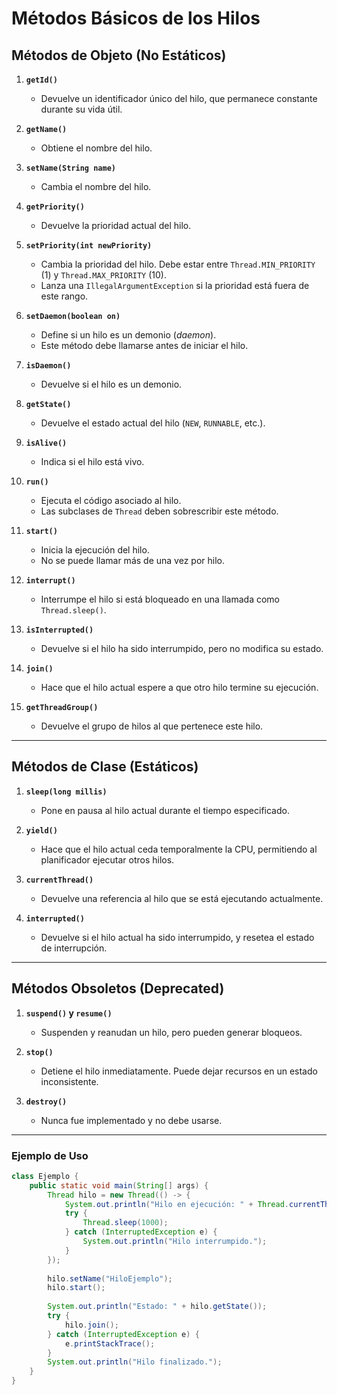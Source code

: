 # Métodos Básicos de los Hilos

## Métodos de Objeto (No Estáticos)
1. **`getId()`**
   - Devuelve un identificador único del hilo, que permanece constante durante su vida útil.

2. **`getName()`**
   - Obtiene el nombre del hilo.

3. **`setName(String name)`**
   - Cambia el nombre del hilo.

4. **`getPriority()`**
   - Devuelve la prioridad actual del hilo.

5. **`setPriority(int newPriority)`**
   - Cambia la prioridad del hilo. Debe estar entre `Thread.MIN_PRIORITY` (1) y `Thread.MAX_PRIORITY` (10).
   - Lanza una `IllegalArgumentException` si la prioridad está fuera de este rango.

6. **`setDaemon(boolean on)`**
   - Define si un hilo es un demonio (*daemon*).
   - Este método debe llamarse antes de iniciar el hilo.

7. **`isDaemon()`**
   - Devuelve si el hilo es un demonio.

8. **`getState()`**
   - Devuelve el estado actual del hilo (`NEW`, `RUNNABLE`, etc.).

9. **`isAlive()`**
   - Indica si el hilo está vivo.

10. **`run()`**
    - Ejecuta el código asociado al hilo.
    - Las subclases de `Thread` deben sobrescribir este método.

11. **`start()`**
    - Inicia la ejecución del hilo.
    - No se puede llamar más de una vez por hilo.

12. **`interrupt()`**
    - Interrumpe el hilo si está bloqueado en una llamada como `Thread.sleep()`.

13. **`isInterrupted()`**
    - Devuelve si el hilo ha sido interrumpido, pero no modifica su estado.

14. **`join()`**
    - Hace que el hilo actual espere a que otro hilo termine su ejecución.

15. **`getThreadGroup()`**
    - Devuelve el grupo de hilos al que pertenece este hilo.

---

## Métodos de Clase (Estáticos)
1. **`sleep(long millis)`**
   - Pone en pausa al hilo actual durante el tiempo especificado.

2. **`yield()`**
   - Hace que el hilo actual ceda temporalmente la CPU, permitiendo al planificador ejecutar otros hilos.

3. **`currentThread()`**
   - Devuelve una referencia al hilo que se está ejecutando actualmente.

4. **`interrupted()`**
   - Devuelve si el hilo actual ha sido interrumpido, y resetea el estado de interrupción.

---

## Métodos Obsoletos (Deprecated)
1. **`suspend()` y `resume()`**
   - Suspenden y reanudan un hilo, pero pueden generar bloqueos.

2. **`stop()`**
   - Detiene el hilo inmediatamente. Puede dejar recursos en un estado inconsistente.

3. **`destroy()`**
   - Nunca fue implementado y no debe usarse.

---

### Ejemplo de Uso
```java
class Ejemplo {
    public static void main(String[] args) {
        Thread hilo = new Thread(() -> {
            System.out.println("Hilo en ejecución: " + Thread.currentThread().getName());
            try {
                Thread.sleep(1000);
            } catch (InterruptedException e) {
                System.out.println("Hilo interrumpido.");
            }
        });
        
        hilo.setName("HiloEjemplo");
        hilo.start();
        
        System.out.println("Estado: " + hilo.getState());
        try {
            hilo.join();
        } catch (InterruptedException e) {
            e.printStackTrace();
        }
        System.out.println("Hilo finalizado.");
    }
}
```